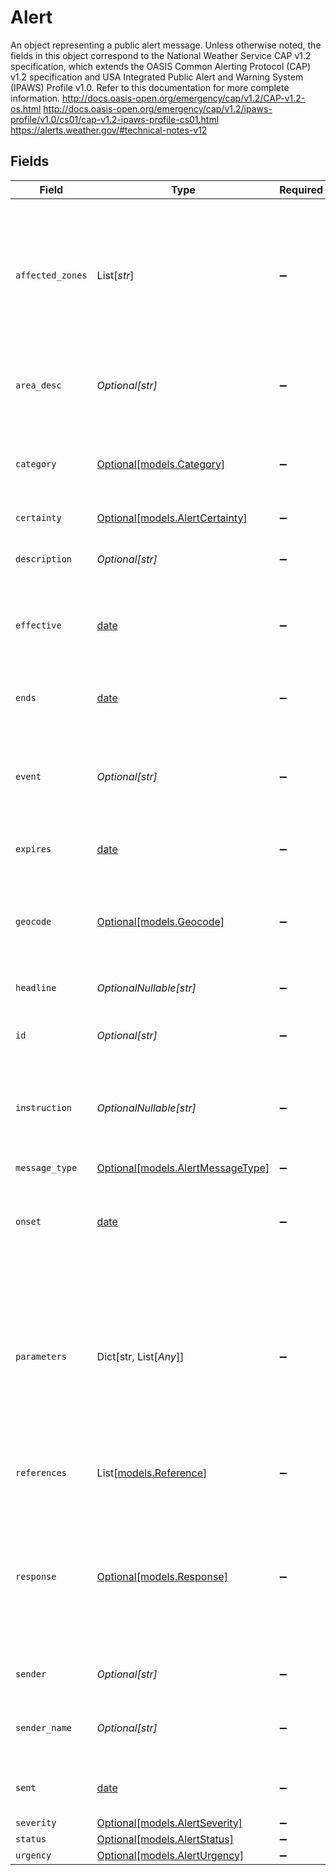 # Alert

An object representing a public alert message.
Unless otherwise noted, the fields in this object correspond to the National Weather Service CAP v1.2 specification, which extends the OASIS Common Alerting Protocol (CAP) v1.2 specification and USA Integrated Public Alert and Warning System (IPAWS) Profile v1.0. Refer to this documentation for more complete information.
http://docs.oasis-open.org/emergency/cap/v1.2/CAP-v1.2-os.html http://docs.oasis-open.org/emergency/cap/v1.2/ipaws-profile/v1.0/cs01/cap-v1.2-ipaws-profile-cs01.html https://alerts.weather.gov/#technical-notes-v12



## Fields

| Field                                                                                                                                                               | Type                                                                                                                                                                | Required                                                                                                                                                            | Description                                                                                                                                                         |
| ------------------------------------------------------------------------------------------------------------------------------------------------------------------- | ------------------------------------------------------------------------------------------------------------------------------------------------------------------- | ------------------------------------------------------------------------------------------------------------------------------------------------------------------- | ------------------------------------------------------------------------------------------------------------------------------------------------------------------- |
| `affected_zones`                                                                                                                                                    | List[*str*]                                                                                                                                                         | :heavy_minus_sign:                                                                                                                                                  | An array of API links for zones affected by the alert. This is an API-specific extension field and is not part of the CAP specification.<br/>                       |
| `area_desc`                                                                                                                                                         | *Optional[str]*                                                                                                                                                     | :heavy_minus_sign:                                                                                                                                                  | A textual description of the area affected by the alert.                                                                                                            |
| `category`                                                                                                                                                          | [Optional[models.Category]](../models/category.md)                                                                                                                  | :heavy_minus_sign:                                                                                                                                                  | The code denoting the category of the subject event of the alert message.                                                                                           |
| `certainty`                                                                                                                                                         | [Optional[models.AlertCertainty]](../models/alertcertainty.md)                                                                                                      | :heavy_minus_sign:                                                                                                                                                  | N/A                                                                                                                                                                 |
| `description`                                                                                                                                                       | *Optional[str]*                                                                                                                                                     | :heavy_minus_sign:                                                                                                                                                  | The text describing the subject event of the alert message.                                                                                                         |
| `effective`                                                                                                                                                         | [date](https://docs.python.org/3/library/datetime.html#date-objects)                                                                                                | :heavy_minus_sign:                                                                                                                                                  | The effective time of the information of the alert message.                                                                                                         |
| `ends`                                                                                                                                                              | [date](https://docs.python.org/3/library/datetime.html#date-objects)                                                                                                | :heavy_minus_sign:                                                                                                                                                  | The expected end time of the subject event of the alert message.                                                                                                    |
| `event`                                                                                                                                                             | *Optional[str]*                                                                                                                                                     | :heavy_minus_sign:                                                                                                                                                  | The text denoting the type of the subject event of the alert message.                                                                                               |
| `expires`                                                                                                                                                           | [date](https://docs.python.org/3/library/datetime.html#date-objects)                                                                                                | :heavy_minus_sign:                                                                                                                                                  | The expiry time of the information of the alert message.                                                                                                            |
| `geocode`                                                                                                                                                           | [Optional[models.Geocode]](../models/geocode.md)                                                                                                                    | :heavy_minus_sign:                                                                                                                                                  | Lists of codes for NWS public zones and counties affected by the alert.                                                                                             |
| `headline`                                                                                                                                                          | *OptionalNullable[str]*                                                                                                                                             | :heavy_minus_sign:                                                                                                                                                  | The text headline of the alert message.                                                                                                                             |
| `id`                                                                                                                                                                | *Optional[str]*                                                                                                                                                     | :heavy_minus_sign:                                                                                                                                                  | The identifier of the alert message.                                                                                                                                |
| `instruction`                                                                                                                                                       | *OptionalNullable[str]*                                                                                                                                             | :heavy_minus_sign:                                                                                                                                                  | The text describing the recommended action to be taken by recipients of the alert message.<br/>                                                                     |
| `message_type`                                                                                                                                                      | [Optional[models.AlertMessageType]](../models/alertmessagetype.md)                                                                                                  | :heavy_minus_sign:                                                                                                                                                  | N/A                                                                                                                                                                 |
| `onset`                                                                                                                                                             | [date](https://docs.python.org/3/library/datetime.html#date-objects)                                                                                                | :heavy_minus_sign:                                                                                                                                                  | The expected time of the beginning of the subject event of the alert message.                                                                                       |
| `parameters`                                                                                                                                                        | Dict[str, List[*Any*]]                                                                                                                                              | :heavy_minus_sign:                                                                                                                                                  | System-specific additional parameters associated with the alert message.<br/>The keys in this object correspond to parameter definitions in the NWS CAP specification.<br/> |
| `references`                                                                                                                                                        | List[[models.Reference](../models/reference.md)]                                                                                                                    | :heavy_minus_sign:                                                                                                                                                  | A list of prior alerts that this alert updates or replaces.                                                                                                         |
| `response`                                                                                                                                                          | [Optional[models.Response]](../models/response.md)                                                                                                                  | :heavy_minus_sign:                                                                                                                                                  | The code denoting the type of action recommended for the target audience.<br/>This corresponds to responseType in the CAP specification.<br/>                       |
| `sender`                                                                                                                                                            | *Optional[str]*                                                                                                                                                     | :heavy_minus_sign:                                                                                                                                                  | Email address of the NWS webmaster.                                                                                                                                 |
| `sender_name`                                                                                                                                                       | *Optional[str]*                                                                                                                                                     | :heavy_minus_sign:                                                                                                                                                  | The text naming the originator of the alert message.                                                                                                                |
| `sent`                                                                                                                                                              | [date](https://docs.python.org/3/library/datetime.html#date-objects)                                                                                                | :heavy_minus_sign:                                                                                                                                                  | The time of the origination of the alert message.                                                                                                                   |
| `severity`                                                                                                                                                          | [Optional[models.AlertSeverity]](../models/alertseverity.md)                                                                                                        | :heavy_minus_sign:                                                                                                                                                  | N/A                                                                                                                                                                 |
| `status`                                                                                                                                                            | [Optional[models.AlertStatus]](../models/alertstatus.md)                                                                                                            | :heavy_minus_sign:                                                                                                                                                  | N/A                                                                                                                                                                 |
| `urgency`                                                                                                                                                           | [Optional[models.AlertUrgency]](../models/alerturgency.md)                                                                                                          | :heavy_minus_sign:                                                                                                                                                  | N/A                                                                                                                                                                 |
